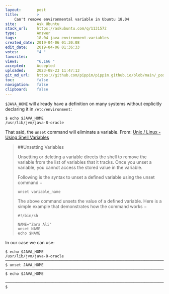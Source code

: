 ```yaml
---
layout:       post
title:        >
    Can't remove environmental variable in Ubuntu 18.04
site:         Ask Ubuntu
stack_url:    https://askubuntu.com/q/1131572
type:         Answer
tags:         18.04 java environment-variables
created_date: 2019-04-06 01:30:08
edit_date:    2019-04-06 01:36:33
votes:        "4 "
favorites:    
views:        "6,166 "
accepted:     Accepted
uploaded:     2023-08-23 11:47:13
git_md_url:   https://github.com/pippim/pippim.github.io/blob/main/_posts/2019/2019-04-06-Can_t-remove-environmental-variable-in-Ubuntu-18.04.md
toc:          false
navigation:   false
clipboard:    false
---
```


`$JAVA_HOME` will already have a definition on many systems without explicitly declaring it in `/etc/environment`:

``` 
$ echo $JAVA_HOME
/usr/lib/jvm/java-8-oracle
```

That said, the `unset` command will eliminate a variable. From: [Unix / Linux - Using Shell Variables][1]

> ##Unsetting Variables  
>   
> Unsetting or deleting a variable directs the shell to remove the  
> variable from the list of variables that it tracks. Once you unset a  
> variable, you cannot access the stored value in the variable.  
>   
> Following is the syntax to unset a defined variable using the unset  
> command −  
>   
>     unset variable_name  
>   
> The above command unsets the value of a defined variable. Here is a  
> simple example that demonstrates how the command works −  
>   
>     #!/bin/sh  
>     
>     NAME="Zara Ali"  
>     unset NAME  
>     echo $NAME  

In our case we can use:

``` 
$ echo $JAVA_HOME
/usr/lib/jvm/java-8-oracle
───────────────────────────────────────────────────────────────────────────────────────────
$ unset JAVA_HOME
───────────────────────────────────────────────────────────────────────────────────────────
$ echo $JAVA_HOME

───────────────────────────────────────────────────────────────────────────────────────────
$ 
```

  [1]: https://www.tutorialspoint.com/unix/unix-using-variables.htm


